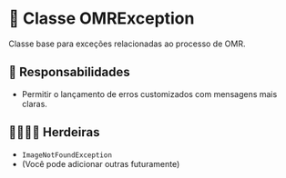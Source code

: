 # 🚫 Classe OMRException

Classe base para exceções relacionadas ao processo de OMR.

## 🧠 Responsabilidades
- Permitir o lançamento de erros customizados com mensagens mais claras.

## 👨‍👩‍👧‍👦 Herdeiras
- `ImageNotFoundException`
- (Você pode adicionar outras futuramente)